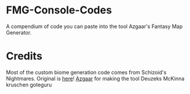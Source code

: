 # FMG-Console-Codes
A compendium of code you can paste into the tool Azgaar's Fantasy Map Generator.

# Credits
Most of the custom biome generation code comes from Schizoid's Nightmares. Original is [here](https://schizoidnightmares.medium.com/how-to-generate-custom-biomes-in-azgaars-fantasy-map-generator-763e726a1093)!
[Azgaar](https://github.com/Azgaar) for making the tool
Deuzeks McKinna
kruschen
goteguru
